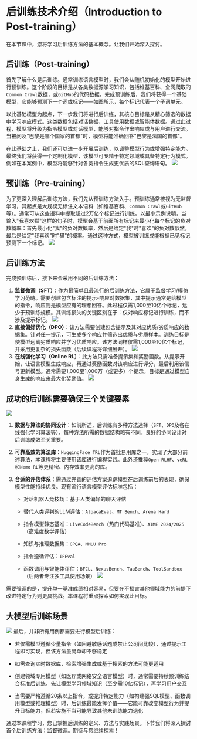 # 后训练技术介绍（Introduction to Post-training）
在本节课中，您将学习后训练方法的基本概念。让我们开始深入探讨。

## 后训练（Post-training）
首先了解什么是后训练。通常训练语言模型时，我们会从随机初始化的模型开始进行预训练。这个阶段的目标是从各类数据源学习知识，包括维基百科、全网爬取的`Common Crawl`数据，或`GitHub`的代码数据。完成预训练后，我们将获得一个基础模型，它能够预测下一个词或标记——如图所示，每个标记代表一个子词单元。

以此基础模型为起点，下一步我们将进行后训练，其核心目标是从精心筛选的数据中学习响应模式。这类数据包括对话数据、工具使用数据或智能体数据。通过此过程，模型将升级为指令模型或对话模型，能够对指令作出响应或与用户进行交流。当被问及"巴黎是哪个国家的首都"时，模型将能准确回答"巴黎是法国的首都"。

在此基础之上，我们还可以进一步开展后训练，以调整模型行为或增强特定能力。最终我们将获得一个定制化模型，该模型可专精于特定领域或具备特定行为模式。例如在本案例中，模型将能够针对各类指令生成更优质的SQL查询语句。
![](https://github.com/datawhalechina/Post-training-of-LLMs/blob/c9dd176c7807451afd9631f4e8f16e5de9b701de/docs/images/introduction1.png)

## 预训练（Pre-training）
为了更深入理解后训练方法，我们先从预训练方法入手。预训练通常被视为无监督学习，其起点是大规模无标注文本语料（如维基百科、`Common Crawl`或`GitHub`等）。通常可从这些语料中提取超过2万亿个标记进行训练。以最小示例说明，当输入"我喜欢猫"这样的句子时，模型会基于前面所有标记来最小化每个标记的负对数概率：首先最小化"我"的负对数概率，然后是给定"我"时"喜欢"的负对数似然，最后是给定"我喜欢"时"猫"的概率。通过这种方式，模型被训练成能根据已见标记预测下一个标记。
![](https://github.com/datawhalechina/Post-training-of-LLMs/blob/c9dd176c7807451afd9631f4e8f16e5de9b701de/docs/images/introduction3.png)

## 后训练方法
完成预训练后，接下来会采用不同的后训练方法：

1. **监督微调（SFT）**：作为最简单且最流行的后训练方法，它属于监督学习/模仿学习范畴。需要创建包含标注的提示-响应对数据集，其中提示通常是给模型的指令，响应则是模型应有的理想回答。此过程仅需1,000至10亿个标记，远少于预训练规模。其训练损失的关键区别在于：仅对响应标记进行训练，而不涉及提示标记。
![](https://github.com/datawhalechina/Post-training-of-LLMs/blob/c9dd176c7807451afd9631f4e8f16e5de9b701de/docs/images/introduction4.png)
2. **直接偏好优化（DPO）**：该方法需要创建包含提示及其对应优质/劣质响应的数据集。针对任一提示，可生成多个响应并筛选出优质与劣质样本。训练目标是使模型远离劣质响应并学习优质响应。该方法同样仅需1,000至10亿个标记，并采用更复杂的损失函数（后续课程将详细展开）。
![](https://github.com/datawhalechina/Post-training-of-LLMs/blob/c9dd176c7807451afd9631f4e8f16e5de9b701de/docs/images/introduction5.png)
3. **在线强化学习（Online RL）**：此方法只需准备提示集和奖励函数。从提示开始，让语言模型生成响应，再通过奖励函数对该响应进行评分，最后利用该信号更新模型。通常需要1,000至1,000万（或更多）个提示，目标是通过模型自身生成的响应来最大化奖励值。
![](https://github.com/datawhalechina/Post-training-of-LLMs/blob/c9dd176c7807451afd9631f4e8f16e5de9b701de/docs/images/introduction6.png)

## 成功的后训练需要确保三个关键要素
![](https://github.com/datawhalechina/Post-training-of-LLMs/blob/c9dd176c7807451afd9631f4e8f16e5de9b701de/docs/images/introduction7.png)
1. **数据与算法的协同设计**：如前所述，后训练有多种方法选择（`SFT`、`DPO`及各在线强化学习算法等），每种方法所需的数据结构略有不同。良好的协同设计对后训练成效至关重要。

2. **可靠高效的算法库**：`HuggingFace TRL`作为首批易用库之一，实现了大部分前述算法，本课程将主要使用该库进行编程实践。此外还推荐`Open RLHF`、`veRL`和`Nemo RL`等更精密、内存效率更高的库。

3. **合适的评估体系**：需通过完善的评估方案追踪模型在后训练前后的表现，确保模型性能持续优良。现有流行语言模型评估标准包括：
    
    - 对话机器人竞技场：基于人类偏好的聊天评估
        
    - 替代人类评判的LLM评估：`AlpacaEval`、`MT Bench`、`Arena Hard`
        
    - 指令模型静态基准：`LiveCodeBench`（热门代码基准）、`AIME 2024/2025`（高难度数学评估）
        
    - 知识与推理数据集：`GPQA`、`MMLU Pro`
        
    - 指令遵循评估：`IFEval`
        
    - 函数调用与智能体评估：`BFCL`、`NexusBench`、`TauBench`、`ToolSandbox`（后两者专注多工具使用场景）
![](https://github.com/datawhalechina/Post-training-of-LLMs/blob/c9dd176c7807451afd9631f4e8f16e5de9b701de/docs/images/introduction8.png)

需要强调的是，提升单一基准成绩相对容易，但要在不损害其他领域能力的前提下改进特定行为则更具挑战。本课程将重点探索如何实现此目标。

## 大模型后训练场景
![](https://github.com/datawhalechina/Post-training-of-LLMs/blob/c9dd176c7807451afd9631f4e8f16e5de9b701de/docs/images/introduction2.png)
最后，并非所有用例都需要进行模型后训练：

- 若仅需模型遵循少量指令（如回避敏感话题或禁止公司间比较），通过提示工程即可实现，但该方法虽简单却不够稳定

- 如需查询实时数据库，检索增强生成或基于搜索的方法可能更适用

- 创建领域专用模型（如医疗或网络安全语言模型）时，通常需要持续预训练结合标准后训练，先让模型学习领域知识（至少需10亿标记），再学习用户交互

- 当需要严格遵循20条以上指令，或提升特定能力（如构建强SQL模型、函数调用模型或推理模型）时，后训练最能发挥价值——它能可靠改变模型行为并提升目标能力，但若实施不当可能导致其他未训练能力退化

通过本课程学习，您已掌握后训练的定义、方法与实践场景。下节我们将深入探讨首个后训练方法：监督微调。期待与您继续探索！